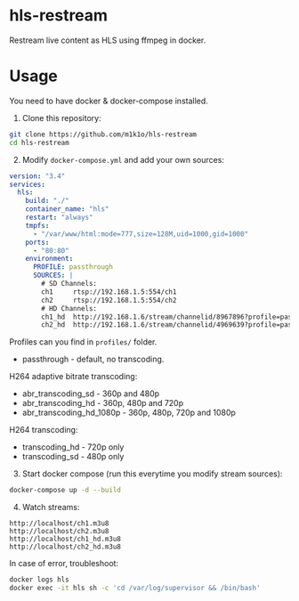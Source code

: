 # hls-restream
Restream live content as HLS using ffmpeg in docker.

# Usage

You need to have docker & docker-compose installed.

1. Clone this repository:
```sh
git clone https://github.com/m1k1o/hls-restream
cd hls-restream
```

2. Modify `docker-compose.yml` and add your own sources:
```yml
version: "3.4"
services:
  hls:
    build: "./"
    container_name: "hls"
    restart: "always"
    tmpfs:
      - "/var/www/html:mode=777,size=128M,uid=1000,gid=1000"
    ports:
      - "80:80"
    environment:
      PROFILE: passthrough
      SOURCES: |
        # SD Channels:
        ch1     rtsp://192.168.1.5:554/ch1
        ch2     rtsp://192.168.1.5:554/ch2
        # HD Channels:
        ch1_hd  http://192.168.1.6/stream/channelid/8967896?profile=pass
        ch2_hd  http://192.168.1.6/stream/channelid/4969639?profile=pass
```

Profiles can you find in `profiles/` folder.
* passthrough - default, no transcoding.

H264 adaptive bitrate transcoding:
* abr_transcoding_sd - 360p and 480p
* abr_transcoding_hd - 360p, 480p and 720p
* abr_transcoding_hd_1080p - 360p, 480p, 720p and 1080p

H264 transcoding:
* transcoding_hd - 720p only
* transcoding_sd - 480p only

3. Start docker compose (run this everytime you modify stream sources):
```sh
docker-compose up -d --build
```

4. Watch streams:
```
http://localhost/ch1.m3u8
http://localhost/ch2.m3u8
http://localhost/ch1_hd.m3u8
http://localhost/ch2_hd.m3u8
```

In case of error, troubleshoot:

```sh
docker logs hls
docker exec -it hls sh -c 'cd /var/log/supervisor && /bin/bash'
```
